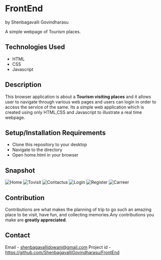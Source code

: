 # FrontEnd

by Shenbagavalli Govindharasu


A simple webpage of Tourism places.

## Technologies Used

 - HTML
 - CSS
 - Javascript

## Description

This browser application is about a **Tourism visiting places** and it allows user to navigate through various web pages and users can login in order to access the service of the same. Its a simple web application which is created using only HTML,CSS and Javascript to illustrate a real time webpage.

## Setup/Installation Requirements

 - Clone this repository to your desktop
 - Navigate to the directory
 - Open home.html in your browser

## Snapshot
![Home](https://user-images.githubusercontent.com/88303324/128064484-36485a92-0a8f-45eb-9ae0-f6e530649d57.png)
![Tovisit](https://user-images.githubusercontent.com/88303324/128064735-d09f9869-45dd-47f7-bc77-38f961ef1f7d.png)
![Contactus](https://user-images.githubusercontent.com/88303324/128065066-1a24de13-24b5-473c-b3f5-b31a0eba0ab5.png)
![Login](https://user-images.githubusercontent.com/88303324/128065098-d91997d4-6e58-4203-a538-1cd286fb666f.png)
![Register](https://user-images.githubusercontent.com/88303324/128065133-39f4899f-6b3c-46fe-9d7c-03200b7661b5.png)
![Carreer](https://user-images.githubusercontent.com/88303324/128065175-77951778-f2fe-4e7c-8e37-b783ba2bfa7d.png)

## Contribution
Contributions are what makes the planning of trip to go such an amazing place to be visit, have fun, and collecting memories.Any contributions you make are **greatly appreciated**.

## Contact
Email      - shenbagavallidowani@gmail.com
Project id - https://github.com/ShenbagavalliGovindharasu/FrontEnd
